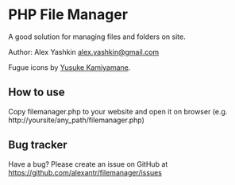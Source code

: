 PHP File Manager
===========

A good solution for managing files and folders on site.

Author: Alex Yashkin <alex.yashkin@gmail.com>

Fugue icons by [Yusuke Kamiyamane](http://p.yusukekamiyamane.com/).

How to use
----------

Copy filemanager.php to your website and open it on browser
(e.g. http://yoursite/any_path/filemanager.php)


Bug tracker
-----------

Have a bug? Please create an issue on GitHub at https://github.com/alexantr/filemanager/issues